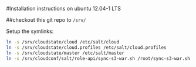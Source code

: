 #Installation instructions on ubuntu 12.04-1 LTS

##checkout this git repo to `/srv/`

Setup the symlinks:

```bash
ln -s /srv/cloudstate/cloud /etc/salt/cloud
ln -s /srv/cloudstate/cloud.profiles /etc/salt/cloud.profiles
ln -s /srv/cloudstate/master /etc/salt/master
ln -s /srv/cloudconf/salt/role-api/sync-s3-war.sh /root/sync-s3-war.sh
```